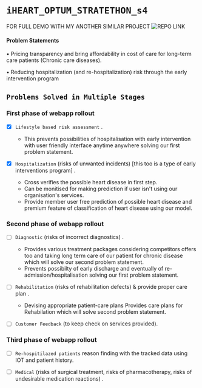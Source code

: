 
# ```iHEART_OPTUM_STRATETHON_s4```

FOR FULL DEMO WITH MY ANOTHER SIMILAR PROJECT 
![REPO LINK](https://github.com/codevshl/Diabetes-Predictor)

#### Problem Statements

• Pricing transparency and bring affordability in cost of care for long-term care 
patients (Chronic care diseases).

• Reducing hospitalization (and re-hospitalization) risk through the early
intervention program


 ## ```Problems Solved in Multiple Stages```

### First phase of webapp rollout 
  
  * [x] `Lifestyle based risk assessment` .
     - This prevents possibilities of hospitalisation with early intervention with user friendly interface anytime anywhere solving our first problem statement.

  * [x] `Hospitalization` (risks of unwanted incidents) [this too is a type of early interventions program] . 
     -  Cross verifies the possible heart disease in first step.
       - Can be monitised for making prediction if user isn't using our organisation's services.
       - Provide member user free prediction of possible heart disease and premium feature of classification of heart disease using our model.

### Second phase of webapp rollout
  
  * [ ] `Diagnostic` (risks of incorrect diagnostics) .
      - Provides various treatment packages considering competitors offers too and taking long term care of our patient for chronic disease which will solve our                second problem statement. 
      - Prevents possibilty of early discharge and eventually of re-admission/hospitalisation solving our first problem statement.
     
       
  * [ ] `Rehabilitation` (risks of rehabilitation defects) & provide proper care plan .
     - Devising appropriate patient-care plans Provides care plans for Rehabilation which will solve second problem statement.
 
  * [ ] `Customer Feedback` (to keep check on services provided).

### Third phase of webapp rollout

  * [ ] `Re-hospitilazed patients` reason finding with the tracked data using IOT and patient history.

  * [ ] `Medical` (risks of surgical treatment, risks of pharmacotherapy, risks of undesirable medication reactions) .

 







